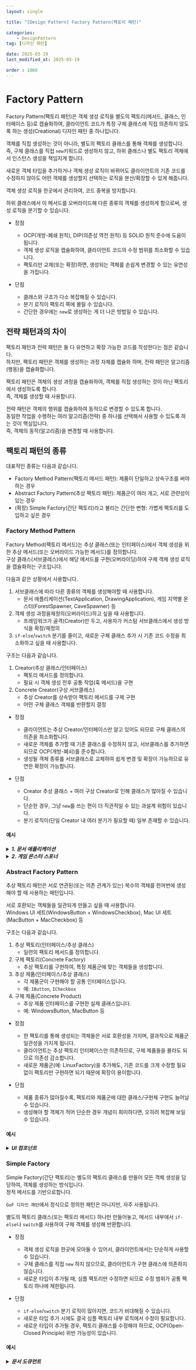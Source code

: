 ```yaml
---
layout: single

title: "[Design Pattern] Factory Pattern(팩토리 패턴)"

categories:
    - DesignPattern
tag: [디자인 패턴]

date: 2025-03-19
last_modified_at: 2025-03-19

order : 1060
---
```


# Factory Pattern

Factory Pattern(팩토리 패턴)은 객체 생성 로직을 별도의 팩토리(메서드, 클래스, 인터페이스 등)로 캡슐화하여, 클라이언트 코드가 특정 구체 클래스에 직접 의존하지 않도록 하는 생성(Creational) 디자인 패턴 중 하나입니다.

객체를 직접 생성하는 것이 아니라, 별도의 팩토리 클래스를 통해 객체를 생성합니다.  
즉, 구체 클래스를 직접 `new`키워드로 생성하지 않고, 하위 클래스나 별도 팩토리 객체에서 인스턴스 생성을 책임지게 합니다.

새로운 객체 타입을 추가하거나 객체 생성 로직이 바뀌어도 클라이언트의 기존 코드를 수정하지 않아도 어떤 객체를 생성할지 선택하는 로직을 분산/확장할 수 있게 해줍니다.

객체 생성 로직을 한곳에서 관리하여, 코드 중복을 방지합니다.

하위 클래스에서 이 메서드를 오버라이드해 다른 종류의 객체를 생성하게 함으로써, 생성 로직을 분기할 수 있습니다.

+ 장점
    - OCP(개방-폐쇄 원칙), DIP(의존성 역전 원칙) 등 SOLID 원칙 준수에 도움이 됩니다.
    - 객체 생성 로직을 캡슐화하여, 클라이언트 코드의 수정 범위를 최소화할 수 있습니다.
    - 팩토리만 교체(또는 확장)하면, 생성되는 객체를 손쉽게 변경할 수 있는 유연성을 가집니다.

+ 단점
    - 클래스와 구조가 다소 복잡해질 수 있습니다.
    - 분기 로직이 팩토리 쪽에 몰릴 수 있습니다.
    - 간단한 경우에는 `new`로 생성하는 게 더 나은 방법일 수 있습니다.

## 전략 패턴과의 차이

팩토리 패턴과 전략 패턴은 둘 다 유연하고 확장 가능한 코드를 작성한다는 점은 같습니다.  
하지만, 팩토리 패턴은 객체를 생성하는 과정 자체를 캡슐화 하며, 전략 패턴은 알고리즘(행동)을 캡슐화합니다.

팩토리 패턴은 객채의 생성 과정을 캡슐화하여, 객체를 직접 생성하는 것이 아닌 팩토리에서 생성하도록 합니다.  
즉, 객체를 생성할 때 사용합니다.

전략 패턴은 객체의 행위를 캡슐화하여 동적으로 변경할 수 있도록 합니다.  
동일한 작업을 수행하는 여러 알고리즘(전략) 중 하나를 선택해서 사용할 수 있도록 하는 것이 핵심입니다.  
즉, 객체의 동작(알고리즘)을 변경할 때 사용합니다.

## 팩토리 패턴의 종류

대표적인 종류는 다음과 같습니다.

+ Factory Method Pattern(팩토리 메서드 패턴): 제품이 단일하고 상속구조를 써야 하는 경우
+ Abstract Factory Pattern(추상 팩토리 패턴): 제품군이 여러 개고, 서로 관련성이 있는 경우
+ (확장) Simple Factory(간단 팩토리)라고 불리는 간단한 변형: 가볍게 팩토리를 도입하고 싶은 경우

### Factory Method Pattern

Factory Method(팩토리 메서드)는 추상 클래스(또는 인터페이스)에서 객체 생성을 위한 추상 메서드(또는 오버라이드 가능한 메서드)를 정의합니다.  
구상 클래스(서브클레스)에서 해당 메서드를 구현(오버라이딩)하여 구체 객체 생성 로직을 캡슐화하는 구조입니다.

다음과 같은 상황에서 사용합니다.

1. 서브클래스에 따라 다른 종류의 객체를 생성해야할 때 사용합니다.
    - 문서 애플리케이션(TextApplication, DrawingApplication), 게임 지역별 몬스터(ForestSpawner, CaveSpawner) 등
2. 객체 생성 과정을재정의(오버라이드)하고 싶을 때 사용합니다.
    - 프레임워크가 골격(Creator)만 두고, 사용자가 커스텀 서브클래스에서 생성 방식을 확장/재정의
3. `if-else`/`switch` 분기를 줄이고, 새로운 구체 클래스 추가 시 기존 코드 수정을 최소화하고 싶을 때 사용합니다.

구조는 다음과 같습니다.

1. Creator(추상 클래스/인터페이스)
    - 팩토리 메서드를 정의합니다.
    - 필요 시 객체 생성 전후 공통 작업(훅 메서드)을 구현
2. Concrete Creator(구상 서브클래스)
    - 추상 Creator를 상속받아 팩토리 메서드를 구체 구현
    - 어떤 구체 클래스 객체를 반환할지 결정

+ 장점
    - 클라이언트는 추상 Creator/인터페이스만 알고 있어도 되므로 구체 클래스의 의존을 최소화합니다.
    - 새로운 객체를 추가할 때 기존 클래스를 수정하지 않고, 서브클래스를 추가하면 되므로 OCP(개방-폐쇠)를 준수합니다.
    - 생성될 객체 종류를 서브클래스로 교체하여 쉽게 변경 및 확장이 가능하므로 유연한 확장이 가능합니다.
    
+ 단점
    - Creator 추상 클래스 + 여러 구상 Creator로 인해 클래스가 많아질 수 있습니다.
    - 단순한 경우, 그냥 `new`를 쓰는 편이 더 직관적일 수 있는 과설계 위험이 있습니다.
    - 분기 로직이(단일 Creator 내 여러 분기가 필요할 때) 일부 존재할 수 있습니다.

#### 예시

<details>
<summary><h5 style="display: inline;">1. 문서 애플리케이션</h5></summary>
<div markdown="1">

```cpp
#include <iostream>
#include <memory>

// (1) 구상 Creator 클래스 
// 사용될 인터페이스 & 구현 클래스
class IDocument
{
public:
	virtual void Open() = 0;
    virtual void Close() = 0;
    virtual void Save() = 0;
    virtual ~IDocument() = default;
};

class WordDocument : public IDocument
{
public:
	void Open() override { std::cout << "Word document opened." << std::endl; }
	void Close() override { std::cout << "Word document closed." << std::endl; }
	void Save() override { std::cout << "Word document saved." << std::endl; }
};

class PdfDocument : public IDocument {
public:
	void Open() override { std::cout << "PDF document opened." << std::endl; }
	void Close() override { std::cout << "PDF document closed." << std::endl; }
	void Save() override { std::cout << "PDF document saved." << std::endl; }
};

// (2) 추상 Creator 클래스
class Application
{
public:
	virtual std::unique_ptr<IDocument> CreateDocument() = 0; // 팩토리 메서드
	virtual ~Application() = default;

	std::unique_ptr<IDocument> NewDocument()
	{
		std::unique_ptr<IDocument> doc = CreateDocument();
		doc->Open();
		return doc;
	}

	void SaveDocument(std::unique_ptr<IDocument>& doc)
	{
		if (doc) doc->Save();
	}
};

// (3) 구상 Creator 클래스
class WordApplication : public Application
{
public:
	std::unique_ptr<IDocument> CreateDocument() override
	{
		return std::make_unique<WordDocument>();
	}
};

class PdfApplication : public Application
{
public:
	std::unique_ptr<IDocument> CreateDocument() override
	{
		return std::make_unique<PdfDocument>();
	}
};

// (4) 사용
int main()
{
	WordApplication wordApp;
	std::unique_ptr<IDocument> wordDoc = wordApp.NewDocument();
	wordApp.SaveDocument(wordDoc);

	PdfApplication pdfApp;
	std::unique_ptr<IDocument> pdfDoc = pdfApp.NewDocument();
	pdfApp.SaveDocument(pdfDoc);
}
```

`WordApplication`이 내부적으로 `WordDocument`를 생성하게 되므로, 클라이언트는 직접 `WordDocument`를 생성 할 필요가 없습니다.  
`PdfApplication`또한 같습니다.

</div>
</details>

<details>
<summary><h5 style="display: inline;">2. 게임 몬스터 스포너</h5></summary>
<div markdown="1">

```cpp
#include <iostream>
#include <memory>

// (1) 구상 Creator 클래스 
// 사용될 인터페이스 & 구현 클래스
class IMonster
{
public:
    virtual void Spawn() = 0;
    virtual void Attack() = 0;
    virtual ~IMonster() = default;
};

class Slime : public IMonster
{
public:
    void Spawn() override { std::cout << "Slime has spawned!" << std::endl; }
    void Attack() override { std::cout << "Slime attacks!" << std::endl; }
};

class Goblin : public IMonster
{
public:
    void Spawn() override { std::cout << "Goblin has spawned!" << std::endl; }
    void Attack() override { std::cout << "Goblin attacks!" << std::endl; }
};

// (2) 추상 Creator 클래스
class MonsterSpawner
{
public:
    virtual std::unique_ptr<IMonster> CreateMonster() = 0; // 팩토리 메서드
    virtual ~MonsterSpawner() = default;

    void SpawnMonster()
    {
        auto monster = CreateMonster();
        monster->Spawn();
        monster->Attack();
    }
};

// (3) 구상 Creator 클래스
class ForestSpawner : public MonsterSpawner
{
public:
    std::unique_ptr<IMonster> CreateMonster() override
    {
        return std::make_unique<Slime>();
    }
};

class CaveSpawner : public MonsterSpawner
{
public:
    std::unique_ptr<IMonster> CreateMonster() override
    {
        return std::make_unique<Goblin>();
    }
};

// (4) 사용
int main()
{
    ForestSpawner forest;
    CaveSpawner cave;

    forest.SpawnMonster(); // 슬라임이 등장
    cave.SpawnMonster();   // 고블린이 등장
}
```

</div>
</details>

### Abstract Factory Pattern

추상 팩토리 패턴은 서로 연관된(또는 의존 관계가 있는) 복수의 객체를 한꺼번에 생성해야 할 때 사용하는 패턴입니다.

서로 호환되는 객체들을 일관되게 만들고 싶을 때 사용합니다.  
Windows UI 세트(WindowsButton + WindowsCheckbox), Mac UI 세트(MacButton + MacCheckbox) 등

구조는 다음과 같습니다.

1. 추상 팩토리(인터페이스/추상 클래스)
    - 일련의 팩토리 메서드를 정의합니다.
2. 구체 팩토리(Concrete Factory)
    - 추상 팩토리를 구현하여, 특정 제품군에 맞는 객체들을 생성합니다.
3. 추상 제품(인터페이스/추상 클래스)
    - 각 제품군이 구현해야 할 공통 인터페이스입니다.
    - 예: `IButton`, `ICheckbox`
4. 구체 제품(Concrete Product)
    - 추상 제품 인터페이스를 구현한 실제 클래스입니다.
    - 예: WindowsButton, MacButton 등

+ 장점
    - 한 팩토리를 통해 생성되는 객체들은 서로 호환성을 가지며, 결과적으로 제품군 일관성을 가지게 됩니다.
    - 클라이언트는 추상 팩토리 인터페이스만 의존하므로, 구체 제품들을 몰라도 되므로 의존성 감소합니다.
    - 새로운 제품군(예: LinuxFactory)을 추가해도, 기존 코드를 크게 수정할 필요 없이 팩토리만 구현하면 되기 때문에 확장이 용이합니다.
    
+ 단점
    - 제품 종류가 많아질수록, 팩토리와 제품군에 대한 클래스/구현체 구현도 늘어날 수 있습니다. 
    - 생성해야 할 객체가 적어 단순한 경우 개념이 희미하다면, 오히려 복잡해 보일 수 있습니다.

#### 예시

<details>
<summary><h5 style="display: inline;">UI 컴포넌트</h5></summary>
<div markdown="1">

```cpp
#include <iostream>
#include <memory>

// (1) 인터페이스
class IButton
{
public:
    virtual void Render() = 0;
    virtual ~IButton() = default;
};

class ICheckbox
{
public:
    virtual void Render() = 0;
    virtual ~ICheckbox() = default;
};

// (2) 구체 제품
class WindowsButton : public IButton
{
public:
    void Render() override { std::cout << "Windows 버튼" << std::endl; }
};

class MacButton : public IButton
{
public:
    void Render() override { std::cout << "Mac 버튼" << std::endl; }
};

class WindowsCheckbox : public ICheckbox
{
public:
    void Render() override { std::cout << "Windows 체크박스" << std::endl; }
};

class MacCheckbox : public ICheckbox
{
public:
    void Render() override { std::cout << "Mac 체크박스" << std::endl; }
};

// (3) 추상 팩토리
class IGUIFactory
{
public:
    virtual std::unique_ptr<IButton> CreateButton() = 0;
    virtual std::unique_ptr<ICheckbox> CreateCheckbox() = 0;
    virtual ~IGUIFactory() = default;
};

// (4) 구체 팩토리
class WindowsFactory : public IGUIFactory
{
public:
    std::unique_ptr<IButton> CreateButton() override { return std::make_unique<WindowsButton>(); }
    std::unique_ptr<ICheckbox> CreateCheckbox() override { return std::make_unique<WindowsCheckbox>(); }
};

class MacFactory : public IGUIFactory
{
public:
    std::unique_ptr<IButton> CreateButton() override { return std::make_unique<MacButton>(); }
    std::unique_ptr<ICheckbox> CreateCheckbox() override { return std::make_unique<MacCheckbox>(); }
};

// (5) 사용
class AbstractFactoryExample
{
private:
    std::unique_ptr<IButton> _button;
    std::unique_ptr<ICheckbox> _checkbox;

public:
    AbstractFactoryExample(std::unique_ptr<IGUIFactory> factory)
        : _button(factory->CreateButton()), _checkbox(factory->CreateCheckbox())
    {
    }

    void RenderUI()
    {
        _button->Render();
        _checkbox->Render();
    }
};

int main()
{
    std::unique_ptr<IGUIFactory> windowsFactory = std::make_unique<WindowsFactory>();
    AbstractFactoryExample winApp(std::move(windowsFactory));
    winApp.RenderUI(); // Windows 버튼, Windows 체크박스

    std::unique_ptr<IGUIFactory> macFactory = std::make_unique<MacFactory>();
    AbstractFactoryExample macApp(std::move(macFactory));
    macApp.RenderUI(); // Mac 버튼, Mac 체크박스
}
```

</div>
</details>

### Simple Factory

Simple Factory(간단 팩토리)는 별도의 팩토리 클래스를 만들어 모든 객체 생성을 담당하여, 객체를 생성하는 방식입니다.  
정적 메서드를 기반으로합니다.

`GoF 디자인 패턴`에서 정식으로 정의한 패턴은 아니지만, 자주 사용됩니다.

별도의 팩토리 클래스(또는 팩토리 메서드) 하나만 만들어놓고, 메서드 내부에서 `if-else`나 `switch`를 사용하여 구체 객체를 생성해 반환합니다.

+ 장점
    - 객체 생성 로직을 한곳에 모아둘 수 있어서, 클라이언트에서는 단순하게 사용할 수 있습니다.
    - 구체 클래스를 직접 `new` 하지 않으므로, 클라이언트가 구현 클래스에 의존하지 않습니다.
    - 새로운 타입이 추가될 때, 심플 팩토리만 수정하면 되므로 수정 범위가 공통 팩토리 하나에 제한됩니다.
    
+ 단점
    - `if-else`/`switch` 분기 로직이 많아지면, 코드가 비대해질 수 있습니다.
    - 새로운 타입 추가 시에도 결국 심플 팩토리 내부 로직에서 수정이 필요합니다.
    - 새로운 타입이 추가될 경우, 팩토리 클래스를 수정해야 하므로, OCP(Open-Closed Principle) 위반 가능성이 있습니다.

#### 예시

<details>
<summary><h5 style="display: inline;">문서 도큐먼트</h5></summary>
<div markdown="1">

```cpp
#include <iostream>
#include <memory>
#include <string>
#include <stdexcept>

// (1) 인터페이스
class IDocument
{
public:
    virtual void Display() const = 0;
    virtual ~IDocument() = default;
};

// (2) 구체 클래스
class WordDocument : public IDocument
{
public:
    void Display() const override { std::cout << "Word Document" << std::endl; }
};

class PdfDocument : public IDocument
{
public:
    void Display() const override { std::cout << "PDF Document" << std::endl; }
};

// (3) 팩토리 클래스
class DocumentFactory
{
public:
    static std::unique_ptr<IDocument> CreateDocument(const std::string& type)
    {
        if (type == "Word")
            return std::make_unique<WordDocument>();
        else if (type == "PDF")
            return std::make_unique<PdfDocument>();
        else
            throw std::invalid_argument("Unknown Document Type");
    }
};

// (4) 사용 예제
int main()
{
    std::unique_ptr<IDocument> doc1 = DocumentFactory::CreateDocument("Word");
    std::unique_ptr<IDocument> doc2 = DocumentFactory::CreateDocument("PDF");

    doc1->Display(); // Word Document
    doc2->Display(); // PDF Document
}
```

</div>
</details>